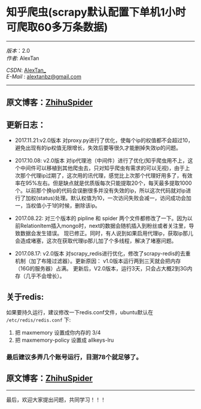 # 知乎爬虫(scrapy默认配置下单机1小时可爬取60多万条数据)  
***
*版本*：2.0  
*作者*: AlexTan  

*CSDN*: [AlexTan_](http://blog.csdn.net/alextan_)  
*E-Mail* : <alextanbz@gmail.com> 
***

## 原文博客：[ZhihuSpider](http://blog.csdn.net/AlexTan_/article/details/77057068)



## 更新日志：
* 2017.11.21:v2.0版本 对proxy.py进行了优化，使每个ip的权值都不会超过10，避免出现有的ip权值无限增长，失效后要等很久才能删掉失效ip的问题。

* 2017.10.08: v2.0版本 对ip代理池（中间件）进行了优化(知乎爬虫用不上，这个中间件可以移植到其他爬虫去，只对知乎爬虫有需求的可以无视)，由于上次那个代理ip过期了，这次用的讯代理，感觉比上次那个代理好用多了，有效率在95%左右。但是缺点就是优质版每次只能提取20个，每天最多提取1000个。以前那个换ip的代码会误删很多并没有失效的ip，所以这次代码就对ip进行了加权(status)处理。默认权值为10，一次访问失败会减一，访问成功会加一，当权值小于1的时候，删除该ip。

* 2017.08.22: 对三个版本的 pipline 和 spider 两个文件都修改了一下。因为以前RelationItem插入mongo时，next的数据会随机插入到粉丝或者关注里，导致数据会发生错误。 现已修正。同时，有人说到如果启用代理ip，获取ip那儿会造成堵塞，这次在获取代理ip那儿加了个多线程，解决了堵塞问题。

* 2017.08.17: v2.0版本 对scrapy_redis进行优化，修改了scrapy-redis的去重机制（加了布隆过滤器）。更新原因： v1.0版本运行两到三天就会把内存（16G的服务器）占满。 更新后，V2.0版本，运行3天，只会占大概2到3G内存（几乎不会增长）。


## 关于redis:
如果要持久运行，建议修改一下redis.conf文件，ubuntu默认在 `/etc/redis/redis.conf` 下:
1. 把 maxmemory 设置成你内存的 3/4
2. 把 maxmemory-policy 设置成 allkeys-lru

### 最后建议多弄几个账号运行，目测78个就足够了。


## 原文博客：[ZhihuSpider](http://blog.csdn.net/AlexTan_/article/details/77057068)


***

最后，欢迎大家提出问题，共同学习！！！
